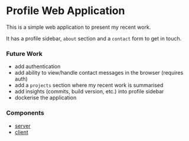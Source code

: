# Profile Web Application

This is a simple web application to present my recent work.

It has a profile sidebar, `about` section and a `contact` form to get in touch.

### Future Work

* add authentication
* add ability to view/handle contact messages in the browser (requires auth)
* add a `projects` section where my recent work is summarised
* add insights (commits, build version, etc.) into profile sidebar
* dockerise the application

### Components

* [server](server/)
* [client](client/)
